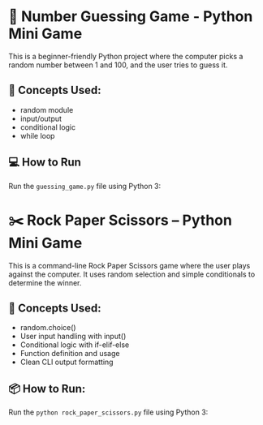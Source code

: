 # 🎯 Number Guessing Game - Python Mini Game

This is a beginner-friendly Python project where the computer picks a random number between 1 and 100, and the user tries to guess it.

## 🧠 Concepts Used:
- random module
- input/output
- conditional logic
- while loop

## 💻 How to Run
Run the `guessing_game.py` file using Python 3:



# ✂️ Rock Paper Scissors – Python Mini Game

This is a command-line Rock Paper Scissors game where the user plays against the computer.
It uses random selection and simple conditionals to determine the winner.

## 🔧 Concepts Used:
- random.choice()
- User input handling with input()
- Conditional logic with if-elif-else
- Function definition and usage
- Clean CLI output formatting

## 📦 How to Run:
Run the `python rock_paper_scissors.py` file using Python 3:


